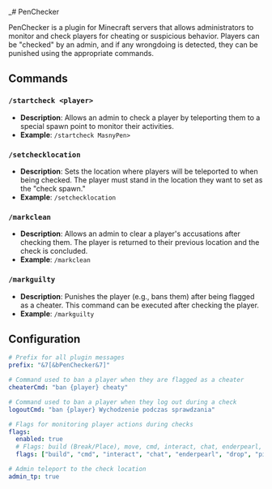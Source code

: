 _# PenChecker

PenChecker is a plugin for Minecraft servers that allows administrators to monitor and check players for cheating or suspicious behavior. Players can be "checked" by an admin, and if any wrongdoing is detected, they can be punished using the appropriate commands.

## Commands

### `/startcheck <player>`
- **Description**: Allows an admin to check a player by teleporting them to a special spawn point to monitor their activities.
- **Example**: `/startcheck MasnyPen>`

### `/setchecklocation`
- **Description**: Sets the location where players will be teleported to when being checked. The player must stand in the location they want to set as the "check spawn."
- **Example**: `/setchecklocation`

### `/markclean`
- **Description**: Allows an admin to clear a player's accusations after checking them. The player is returned to their previous location and the check is concluded.
- **Example**: `/markclean`

### `/markguilty`
- **Description**: Punishes the player (e.g., bans them) after being flagged as a cheater. This command can be executed after checking the player.
- **Example**: `/markguilty`


## Configuration


```yaml
# Prefix for all plugin messages
prefix: "&7[&bPenChecker&7]"

# Command used to ban a player when they are flagged as a cheater
cheaterCmd: "ban {player} cheaty"

# Command used to ban a player when they log out during a check
logoutCmd: "ban {player} Wychodzenie podczas sprawdzania"

# Flags for monitoring player actions during checks
flags:
  enabled: true
  # Flags: build (Break/Place), move, cmd, interact, chat, enderpearl, drop, pickup
  flags: ["build", "cmd", "interact", "chat", "enderpearl", "drop", "pickup"]

# Admin teleport to the check location
admin_tp: true
```

